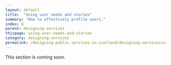```yaml
---
layout: default
title:  "Using user needs and stories"
summary: "How to effectively profile users."
index: 6
parent: designing-services
thispage: using-user-needs-and-stories
category: designing-services
permalink: /designing-public-services-in-scotland/designing-services/using-user-needs-and-stories/
---
```


This section is coming soon.
